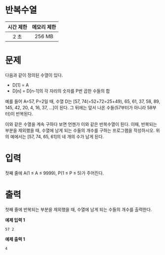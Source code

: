 # 반복수열

|시간 제한	|메모리 제한|
| :---: | :---: |
|2 초	|256 MB|

# 문제
다음과 같이 정의된 수열이 있다.

+ D[1] = A
+ D[n] = D[n-1]의 각 자리의 숫자를 P번 곱한 수들의 합

예를 들어 A=57, P=2일 때, 수열 D는 [57, 74(=52+72=25+49), 65, 61, 37, 58, 89, 145, 42, 20, 4, 16, 37, …]이 된다. 그 뒤에는 앞서 나온 수들(57부터가 아니라 58부터)이 반복된다.

이와 같은 수열을 계속 구하다 보면 언젠가 이와 같은 반복수열이 된다. 이때, 반복되는 부분을 제외했을 때, 수열에 남게 되는 수들의 개수를 구하는 프로그램을 작성하시오. 위의 예에서는 [57, 74, 65, 61]의 네 개의 수가 남게 된다.

# 입력
첫째 줄에 A(1 ≤ A ≤ 9999), P(1 ≤ P ≤ 5)가 주어진다.

# 출력
첫째 줄에 반복되는 부분을 제외했을 때, 수열에 남게 되는 수들의 개수를 출력한다.

**예제 입력 1** 
```
57 2
```
**예제 출력 1** 
```
4
```
